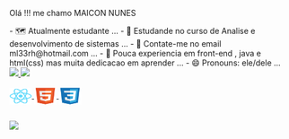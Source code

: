 Olá !!! me chamo MAICON NUNES


<div>
- 🗺️ Atualmente estudante ...
- 🌱 Estudande no curso de Analise e desenvolvimento de sistemas ...
- 👯 Contate-me no email ml33rh@hotmail.com ...
- 🤔 Pouca experiencia em front-end , java e html(css) mas muita dedicacao em aprender ...
- 😄 Pronouns: ele/dele ...
 </div> 
<div>
  <a href="https://github.com/rafaballerini">
  <img height="180em" src="https://github-readme-stats.vercel.app/api?username=GitMaicon0541&show_icons=true&theme=dracula&include_all_commits=true&count_private=true"/>
  <img height="180em" src="https://github-readme-stats.vercel.app/api/top-langs/?username=GitMaicon0541&layout=compact&langs_count=16&theme=dracula"/>
</div>
<div style="display: inline_block"><br>
  
  <img align="center" alt="Maicon-Sql" height="30" width="40" src="https://raw.githubusercontent.com/devicons/devicon/master/icons/react/react-original.svg">
  <img align="center" alt="Maicon-HTML" height="30" width="40" src="https://raw.githubusercontent.com/devicons/devicon/master/icons/html5/html5-original.svg">
  <img align="center" alt="Maicon-CSS" height="30" width="40" src="https://raw.githubusercontent.com/devicons/devicon/master/icons/css3/css3-original.svg">
  
</div>
  
  ##
 
<div> 

  <a href="linkedin.com/in/maicon-luiz-neves-nunes-659304239" target="_blank"><img src="https://img.shields.io/badge/-LinkedIn-%230077B5?style=for-the-badge&logo=linkedin&logoColor=white" target="_blank"></a> 
 
  
 
</div>
